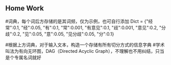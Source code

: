 ## Home Work

#词典，每个词后方存储的是其词频，仅为示例，也可自行添加
Dict = {"经常":0.1,
        "经":0.05,
        "有":0.1,
        "常":0.001,
        "有意见":0.1,
        "歧":0.001,
        "意见":0.2,
        "分歧":0.2,
        "见":0.05,
        "意":0.05,
        "见分歧":0.05,
        "分":0.1}


#根据上方词典，对于输入文本，构造一个存储有所有切分方式的信息字典
#学术叫法为有向无环图，DAG（Directed Acyclic Graph），不理解也不用纠结，只当是个专属名词就好

